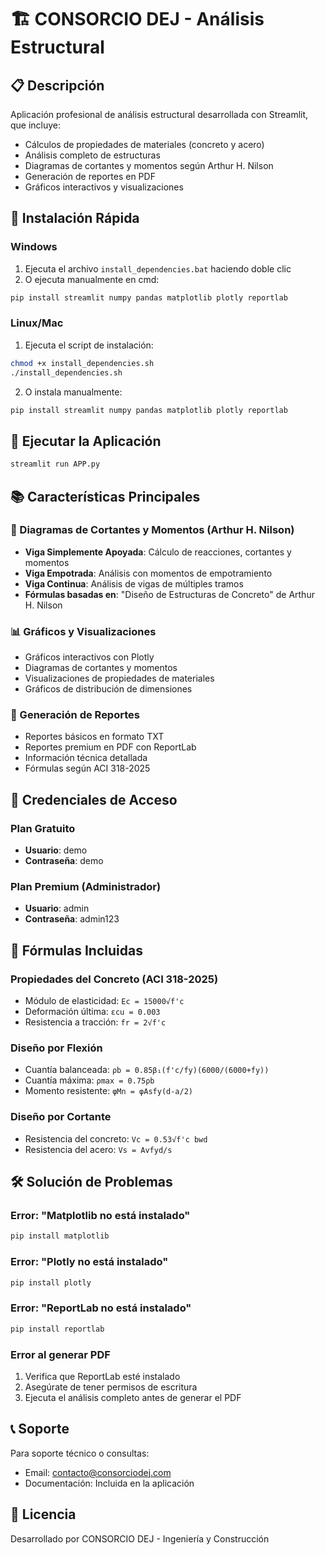 # 🏗️ CONSORCIO DEJ - Análisis Estructural

## 📋 Descripción
Aplicación profesional de análisis estructural desarrollada con Streamlit, que incluye:
- Cálculos de propiedades de materiales (concreto y acero)
- Análisis completo de estructuras
- Diagramas de cortantes y momentos según Arthur H. Nilson
- Generación de reportes en PDF
- Gráficos interactivos y visualizaciones

## 🚀 Instalación Rápida

### Windows
1. Ejecuta el archivo `install_dependencies.bat` haciendo doble clic
2. O ejecuta manualmente en cmd:
```cmd
pip install streamlit numpy pandas matplotlib plotly reportlab
```

### Linux/Mac
1. Ejecuta el script de instalación:
```bash
chmod +x install_dependencies.sh
./install_dependencies.sh
```
2. O instala manualmente:
```bash
pip install streamlit numpy pandas matplotlib plotly reportlab
```

## 🎯 Ejecutar la Aplicación

```bash
streamlit run APP.py
```

## 📚 Características Principales

### 🔧 Diagramas de Cortantes y Momentos (Arthur H. Nilson)
- **Viga Simplemente Apoyada**: Cálculo de reacciones, cortantes y momentos
- **Viga Empotrada**: Análisis con momentos de empotramiento
- **Viga Continua**: Análisis de vigas de múltiples tramos
- **Fórmulas basadas en**: "Diseño de Estructuras de Concreto" de Arthur H. Nilson

### 📊 Gráficos y Visualizaciones
- Gráficos interactivos con Plotly
- Diagramas de cortantes y momentos
- Visualizaciones de propiedades de materiales
- Gráficos de distribución de dimensiones

### 📄 Generación de Reportes
- Reportes básicos en formato TXT
- Reportes premium en PDF con ReportLab
- Información técnica detallada
- Fórmulas según ACI 318-2025

## 🔑 Credenciales de Acceso

### Plan Gratuito
- **Usuario**: demo
- **Contraseña**: demo

### Plan Premium (Administrador)
- **Usuario**: admin
- **Contraseña**: admin123

## 📖 Fórmulas Incluidas

### Propiedades del Concreto (ACI 318-2025)
- Módulo de elasticidad: `Ec = 15000√f'c`
- Deformación última: `εcu = 0.003`
- Resistencia a tracción: `fr = 2√f'c`

### Diseño por Flexión
- Cuantía balanceada: `ρb = 0.85β₁(f'c/fy)(6000/(6000+fy))`
- Cuantía máxima: `ρmax = 0.75ρb`
- Momento resistente: `φMn = φAsfy(d-a/2)`

### Diseño por Cortante
- Resistencia del concreto: `Vc = 0.53√f'c bwd`
- Resistencia del acero: `Vs = Avfyd/s`

## 🛠️ Solución de Problemas

### Error: "Matplotlib no está instalado"
```bash
pip install matplotlib
```

### Error: "Plotly no está instalado"
```bash
pip install plotly
```

### Error: "ReportLab no está instalado"
```bash
pip install reportlab
```

### Error al generar PDF
1. Verifica que ReportLab esté instalado
2. Asegúrate de tener permisos de escritura
3. Ejecuta el análisis completo antes de generar el PDF

## 📞 Soporte
Para soporte técnico o consultas:
- Email: contacto@consorciodej.com
- Documentación: Incluida en la aplicación

## 📄 Licencia
Desarrollado por CONSORCIO DEJ - Ingeniería y Construcción 